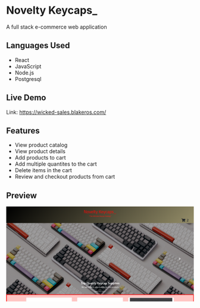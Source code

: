 # Novelty Keycaps_
A full stack e-commerce web application

## Languages Used

- React
- JavaScript
- Node.js
- Postgresql

## Live Demo

Link: https://wicked-sales.blakeros.com/

## Features

- View product catalog
- View product details
- Add products to cart
- Add multiple quantites to the cart
- Delete items in the cart
- Review and checkout products from cart

## Preview 

![](server/public/images/novelty-preview-image.PNG)
